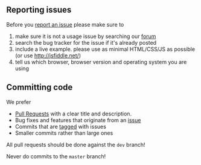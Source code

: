 ## Reporting issues

Before you [report an issue](https://github.com/flowplayer/flowplayer/issues/) please make sure to

1. make sure it is not a usage issue by searching our [forum](http://flowplayer.org/forum/)
2. search the bug tracker for the issue if it's already posted
3. include a live example. please use as minimal HTML/CSS/JS as possible (or use http://jsfiddle.net/)
4. tell us which browser, browser version and operating system you are using

## Committing code

We prefer

- [Pull Requests](http://help.github.com/send-pull-requests/) with a clear title and description.
- Bug fixes and features that originate from an [issue](https://github.com/flowplayer/flowplayer/issues/)
- Commits that are [tagged](https://github.com/blog/831-issues-2-0-the-next-generation) with issues
- Smaller commits rather than large ones

All pull requests should be done against the `dev` branch!

Never do commits to the `master` branch!



